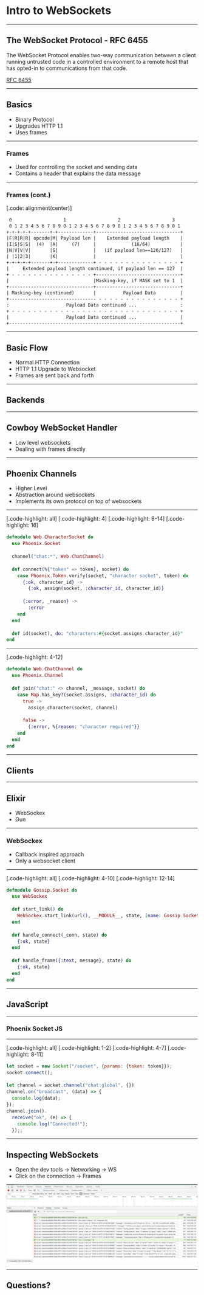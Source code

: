 # Intro to WebSockets

---

## The WebSocket Protocol - RFC 6455

The WebSocket Protocol enables two-way communication between a client running untrusted code in a controlled environment to a remote host that has opted-in to communications from that code.

[RFC 6455](https://tools.ietf.org/html/rfc6455)

---

## Basics

- Binary Protocol
- Upgrades HTTP 1.1
- Uses frames

---

### Frames

- Used for controlling the socket and sending data
- Contains a header that explains the data message

---

### Frames (cont.)

[.code: alignment(center)]

```
 0                   1                   2                   3
 0 1 2 3 4 5 6 7 8 9 0 1 2 3 4 5 6 7 8 9 0 1 2 3 4 5 6 7 8 9 0 1
+-+-+-+-+-------+-+-------------+-------------------------------+
|F|R|R|R| opcode|M| Payload len |    Extended payload length    |
|I|S|S|S|  (4)  |A|     (7)     |             (16/64)           |
|N|V|V|V|       |S|             |   (if payload len==126/127)   |
| |1|2|3|       |K|             |                               |
+-+-+-+-+-------+-+-------------+ - - - - - - - - - - - - - - - +
|     Extended payload length continued, if payload len == 127  |
+ - - - - - - - - - - - - - - - +-------------------------------+
|                               |Masking-key, if MASK set to 1  |
+-------------------------------+-------------------------------+
| Masking-key (continued)       |          Payload Data         |
+-------------------------------- - - - - - - - - - - - - - - - +
:                     Payload Data continued ...                :
+ - - - - - - - - - - - - - - - - - - - - - - - - - - - - - - - +
|                     Payload Data continued ...                |
+---------------------------------------------------------------+
```

---

## Basic Flow

- Normal HTTP Connection
- HTTP 1.1 Upgrade to Websocket
- Frames are sent back and forth

---

## Backends

---

## Cowboy WebSocket Handler

- Low level websockets
- Dealing with frames directly

---

## Phoenix Channels

- Higher Level
- Abstraction around websockets
- Implements its own protocol on top of websockets

---

[.code-highlight: all]
[.code-highlight: 4]
[.code-highlight: 6-14]
[.code-highlight: 16]

```elixir
defmodule Web.CharacterSocket do
  use Phoenix.Socket

  channel("chat:*", Web.ChatChannel)

  def connect(%{"token" => token}, socket) do
    case Phoenix.Token.verify(socket, "character socket", token) do
      {:ok, character_id} ->
        {:ok, assign(socket, :character_id, character_id)}

      {:error, _reason} ->
        :error
    end
  end

  def id(socket), do: "characters:#{socket.assigns.character_id}"
end
```

---

[.code-highlight: 4-12]

```elixir
defmodule Web.ChatChannel do
  use Phoenix.Channel

  def join("chat:" <> channel, _message, socket) do
    case Map.has_key?(socket.assigns, :character_id) do
      true ->
        assign_character(socket, channel)

      false ->
        {:error, %{reason: "character required"}}
    end
  end
end
```

---

## Clients

---

## Elixir

- WebSockex
- Gun

---

### WebSockex

- Callback inspired approach
- Only a websocket client

---

[.code-highlight: all]
[.code-highlight: 4-10]
[.code-highlight: 12-14]

```elixir
defmodule Gossip.Socket do
  use WebSockex

  def start_link() do
    WebSockex.start_link(url(), __MODULE__, state, [name: Gossip.Socket])
  end

  def handle_connect(_conn, state) do
    {:ok, state}
  end

  def handle_frame({:text, message}, state) do
    {:ok, state}
  end
end
```

---

## JavaScript

---

### Phoenix Socket JS

---

[.code-highlight: all]
[.code-highlight: 1-2]
[.code-highlight: 4-7]
[.code-highlight: 8-11]

```javascript
let socket = new Socket("/socket", {params: {token: token}});
socket.connect();

let channel = socket.channel("chat:global", {})
channel.on("broadcast", (data) => {
  console.log(data);
});
channel.join().
  receive("ok", (e) => {
    console.log("Connected!");
  });;
```

---

## Inspecting WebSockets

- Open the dev tools -> Networking -> WS
- Click on the connection -> Frames

![inline](websockets-inspect-connection.png)

---

## Questions?
